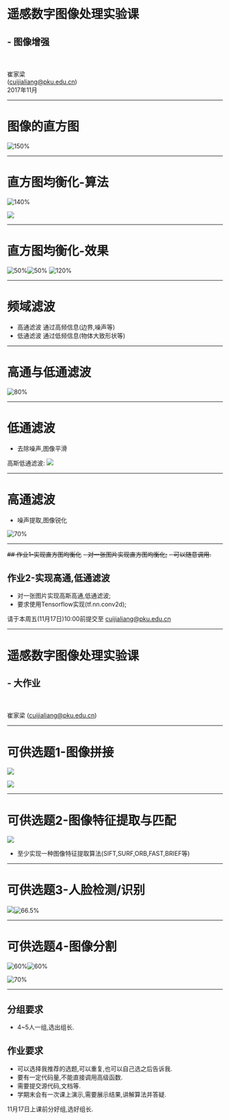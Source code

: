 <!-- page_number: true -->
<!--$theme: gaia-->

　
# 遥感数字图像处理实验课
## - 图像增强
<br/><br/>
崔家梁  
(cuijialiang@pku.edu.cn)  
2017年11月

---
# 图像的直方图
![150%](https://docs.opencv.org/3.0-beta/_images/histogram_sample.jpg)

---
# 直方图均衡化-算法

![140%](https://docs.opencv.org/3.0-beta/_images/histogram_equalization.png)

![](https://docs.opencv.org/3.0-beta/_images/histeq_numpy2.jpg)

---
# 直方图均衡化-效果

![50%](figures/hist_equal1.png)![50%](figures/hist_equal2.png)
![120%](https://docs.opencv.org/3.0-beta/_images/equalization_opencv.jpg)

---
# 频域滤波

- 高通滤波
  通过高频信息(边界,噪声等)
- 低通滤波
  通过低频信息(物体大致形状等)

---
# 高通与低通滤波
![80%](figures/Xpass_filters.png)

---
# 低通滤波
- 去除噪声,图像平滑

高斯低通滤波:
![](figures/lowpass-gauss.png)

---
# 高通滤波
- 噪声提取,图像锐化

![70%](figures/highpass-gauss.png)

---
~~## 作业1-实现直方图均衡化~~
~~- 对一张图片实现直方图均衡化;~~
  ~~- 可以随意调用.~~ 
## 作业2-实现高通,低通滤波
- 对一张图片实现高斯高通,低通滤波;
- 要求使用Tensorflow实现(tf.nn.conv2d);

请于本周五(11月17日)10:00前提交至  cuijialiang@pku.edu.cn

---
# 遥感数字图像处理实验课
## - 大作业
<br/><br/>
崔家梁
(cuijialiang@pku.edu.cn)  

---
# 可供选题1-图像拼接

![](https://upload.wikimedia.org/wikipedia/commons/thumb/2/2c/Alcatraz03182006.jpg/1700px-Alcatraz03182006.jpg)

![](https://upload.wikimedia.org/wikipedia/commons/thumb/a/a0/Rochester_NY.jpg/700px-Rochester_NY.jpg)

---
# 可供选题2-图像特征提取与匹配
![](http://opencv-python-tutroals.readthedocs.io/en/latest/_images/sift_keypoints.jpg)
- 至少实现一种图像特征提取算法(SIFT,SURF,ORB,FAST,BRIEF等)

---
# 可供选题3-人脸检测/识别
![](https://upload.wikimedia.org/wikipedia/commons/thumb/e/ef/Face_detection.jpg/440px-Face_detection.jpg)![66.5%](https://docs.opencv.org/3.3.0/face.jpg)

---
# 可供选题4-图像分割
![60%](https://upload.wikimedia.org/wikipedia/commons/thumb/a/aa/Polarlicht_2.jpg/600px-Polarlicht_2.jpg)![60%](https://upload.wikimedia.org/wikipedia/commons/thumb/c/c5/Polarlicht_2_kmeans_16_large.png/600px-Polarlicht_2_kmeans_16_large.png)

![70%](https://devblogs.nvidia.com/parallelforall/wp-content/uploads/2016/11/figure4.png)

---
## 分组要求
- 4~5人一组,选出组长.

## 作业要求
- 可以选择我推荐的选题,可以重复,也可以自己选之后告诉我.
- 要有一定代码量,不能直接调用高级函数.
- 需要提交源代码,文档等.
- 学期末会有一次课上演示,需要展示结果,讲解算法并答疑.

11月17日上课前分好组,选好组长.